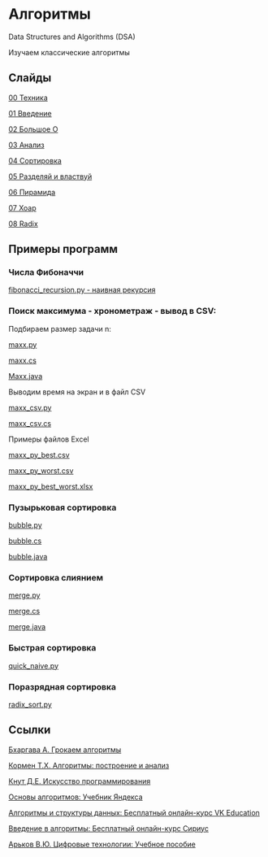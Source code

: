 # Алгоритмы
Data Structures and Algorithms (DSA)

Изучаем классические алгоритмы

## Слайды

[00 Техника](https://github.com/Valentin-Arkov/Algorithms/blob/main/Slides/ALG_00_Tech.pdf)

[01 Введение](https://github.com/Valentin-Arkov/Algorithms/blob/main/Slides/ALG_01_Intro.pdf)

[02 Большое О](https://github.com/Valentin-Arkov/Algorithms/blob/main/Slides/ALG_02_Big-O.pdf)

[03 Анализ](https://github.com/Valentin-Arkov/Algorithms/blob/main/Slides/ALG_03_Analysis.pdf)

[04 Сортировка](https://github.com/Valentin-Arkov/Algorithms/blob/main/Slides/ALG_04_Sort.pdf)

[05 Разделяй и властвуй](https://github.com/Valentin-Arkov/Algorithms/blob/main/Slides/ALG_05_Merge.pdf)

[06 Пирамида](https://github.com/Valentin-Arkov/Algorithms/blob/main/Slides/ALG_06_Heap.pdf)

[07 Хоар](https://github.com/Valentin-Arkov/Algorithms/blob/main/Slides/ALG_07_Quick.pdf)

[08 Radix](https://github.com/Valentin-Arkov/Algorithms/blob/main/Slides/ALG_10_Radix.pdf)

## Примеры программ

### Числа Фибоначчи
[fibonacci_recursion.py - наивная рекурсия](https://github.com/Valentin-Arkov/Algorithms/blob/main/Python/fibonacci_recursion.py)

### Поиск максимума - хронометраж - вывод в CSV: 

Подбираем размер задачи n:

[maxx.py](https://github.com/Valentin-Arkov/Algorithms/blob/main/Python/maxx.py)

[maxx.cs](https://github.com/Valentin-Arkov/Algorithms/blob/main/CS/maxx.cs)

[Maxx.java](https://github.com/Valentin-Arkov/Algorithms/blob/main/Java/Maxx.java)

Выводим время на экран и в файл CSV

[maxx_csv.py](https://github.com/Valentin-Arkov/Algorithms/blob/main/Python/maxx_csv.py)

[maxx_csv.cs](https://github.com/Valentin-Arkov/Algorithms/blob/main/CS/maxx_csv.cs)

Примеры файлов Excel

[maxx_py_best.csv](https://github.com/Valentin-Arkov/Algorithms/blob/main/CSV/maxx_py_best.csv)

[maxx_py_worst.csv](https://github.com/Valentin-Arkov/Algorithms/blob/main/CSV/maxx_py_worst.csv)

[maxx_py_best_worst.xlsx](https://github.com/Valentin-Arkov/Algorithms/blob/main/CSV/maxx_py_best_worst.xlsx)


### Пузырьковая сортировка

[bubble.py](https://github.com/Valentin-Arkov/Algorithms/blob/main/Python/bubble.py)

[bubble.cs](https://github.com/Valentin-Arkov/Algorithms/blob/main/CS/bubble.cs)

[bubble.java](https://github.com/Valentin-Arkov/Algorithms/blob/main/Java/bubble.java)

### Сортировка слиянием

[merge.py](https://github.com/Valentin-Arkov/Algorithms/blob/main/Python/merge_csv.py)

[merge.cs](https://github.com/Valentin-Arkov/Algorithms/blob/main/CS/merge.cs)

[merge.java](https://github.com/Valentin-Arkov/Algorithms/blob/main/Java/merge3.java)

### Быстрая сортировка

[quick_naive.py](https://github.com/Valentin-Arkov/Algorithms/blob/main/Python/quick_naive.py)

### Поразрядная сортировка

[radix_sort.py](https://github.com/Valentin-Arkov/Algorithms/blob/main/Python/radix_sort.py)

## Ссылки

[Бхаргава А. Грокаем алгоритмы](https://www.piter.com/product/grokaem-algoritmy-2-e-izd)

[Кормен Т.Х. Алгоритмы: построение и анализ](https://ru.wikipedia.org/wiki/Алгоритмы:_построение_и_анализ)

[Кнут Д.Е. Искусство программирования](https://ru.wikipedia.org/wiki/Искусство_программирования)

[Основы алгоритмов: Учебник Яндекса](https://education.yandex.ru/handbook/algorithms)

[Алгоритмы и структуры данных: Бесплатный онлайн-курс VK Education](https://education.vk.company/program/kurs-algoritmy-structury-dannyh)

[Введение в алгоритмы: Бесплатный онлайн-курс Сириус](https://edu.sirius.online/#/course/2264/)

[Арьков В.Ю. Цифровые технологии: Учебное пособие](https://ridero.ru/books/cifrovye_tekhnologii_i_iskusstvennyi_intellekt/)
